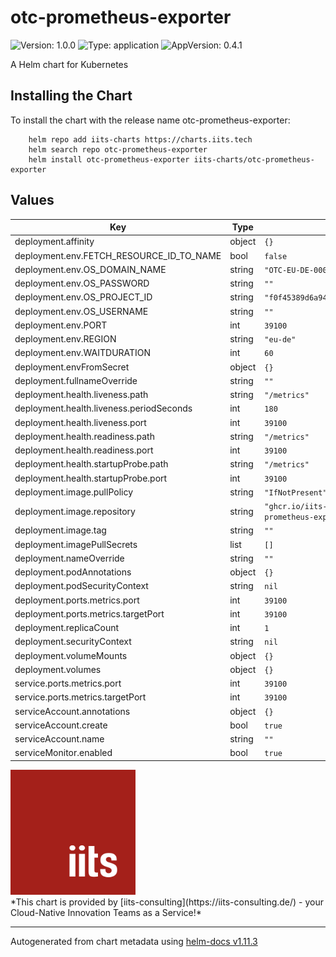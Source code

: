# otc-prometheus-exporter

![Version: 1.0.0](https://img.shields.io/badge/Version-1.0.0-informational?style=flat-square) ![Type: application](https://img.shields.io/badge/Type-application-informational?style=flat-square) ![AppVersion: 0.4.1](https://img.shields.io/badge/AppVersion-0.4.1-informational?style=flat-square)

A Helm chart for Kubernetes

## Installing the Chart

To install the chart with the release name otc-prometheus-exporter:

```shell
    helm repo add iits-charts https://charts.iits.tech
    helm search repo otc-prometheus-exporter
    helm install otc-prometheus-exporter iits-charts/otc-prometheus-exporter
```

## Values

| Key | Type | Default | Description |
|-----|------|---------|-------------|
| deployment.affinity | object | `{}` |  |
| deployment.env.FETCH_RESOURCE_ID_TO_NAME | bool | `false` |  |
| deployment.env.OS_DOMAIN_NAME | string | `"OTC-EU-DE-00000000001000058635"` |  |
| deployment.env.OS_PASSWORD | string | `""` |  |
| deployment.env.OS_PROJECT_ID | string | `"f0f45389d6a947d88c8658fb8e1a1053"` |  |
| deployment.env.OS_USERNAME | string | `""` |  |
| deployment.env.PORT | int | `39100` |  |
| deployment.env.REGION | string | `"eu-de"` |  |
| deployment.env.WAITDURATION | int | `60` |  |
| deployment.envFromSecret | object | `{}` |  |
| deployment.fullnameOverride | string | `""` |  |
| deployment.health.liveness.path | string | `"/metrics"` |  |
| deployment.health.liveness.periodSeconds | int | `180` |  |
| deployment.health.liveness.port | int | `39100` |  |
| deployment.health.readiness.path | string | `"/metrics"` |  |
| deployment.health.readiness.port | int | `39100` |  |
| deployment.health.startupProbe.path | string | `"/metrics"` |  |
| deployment.health.startupProbe.port | int | `39100` |  |
| deployment.image.pullPolicy | string | `"IfNotPresent"` |  |
| deployment.image.repository | string | `"ghcr.io/iits-consulting/otc-prometheus-exporter"` |  |
| deployment.image.tag | string | `""` |  |
| deployment.imagePullSecrets | list | `[]` |  |
| deployment.nameOverride | string | `""` |  |
| deployment.podAnnotations | object | `{}` |  |
| deployment.podSecurityContext | string | `nil` |  |
| deployment.ports.metrics.port | int | `39100` |  |
| deployment.ports.metrics.targetPort | int | `39100` |  |
| deployment.replicaCount | int | `1` |  |
| deployment.securityContext | string | `nil` |  |
| deployment.volumeMounts | object | `{}` |  |
| deployment.volumes | object | `{}` |  |
| service.ports.metrics.port | int | `39100` |  |
| service.ports.metrics.targetPort | int | `39100` |  |
| serviceAccount.annotations | object | `{}` |  |
| serviceAccount.create | bool | `true` |  |
| serviceAccount.name | string | `""` |  |
| serviceMonitor.enabled | bool | `true` |  |

<img src="../../img/iits.svg" alt="iits consulting" id="logo" width="200" height="200">

<br>
*This chart is provided by [iits-consulting](https://iits-consulting.de/) - your Cloud-Native Innovation Teams as a Service!*

----------------------------------------------
Autogenerated from chart metadata using [helm-docs v1.11.3](https://github.com/norwoodj/helm-docs/releases/v1.11.3)